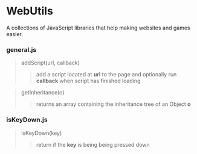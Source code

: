 # WebUtils
A collections of JavaScript libraries that help making websites and games easier.

### general.js
> addScript(url, callback)
> > add a script located at **url** to the page and optionally run **callback** when script has finished loading

> getInheritance(o)
> > returns an array containing the inheritance tree of an Object **o**

### isKeyDown.js
> isKeyDown(key)
> > return if the **key** is being being pressed down
